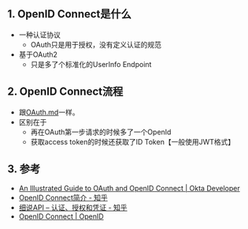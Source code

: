 ## 1. OpenID Connect是什么

- 一种认证协议
    - OAuth只是用于授权，没有定义认证的规范
- 基于OAuth2
    - 只是多了个标准化的UserInfo Endpoint




## 2. OpenID Connect流程
- 跟[OAuth.md](OAuth.md)一样。
- 区别在于
    - 再在OAuth第一步请求的时候多了一个OpenId
    - 获取access token的时候还获取了ID Token【一般使用JWT格式】

## 3. 参考
- [An Illustrated Guide to OAuth and OpenID Connect \| Okta Developer](https://developer.okta.com/blog/2019/10/21/illustrated-guide-to-oauth-and-oidc)
- [OpenID Connect简介 \- 知乎](https://zhuanlan.zhihu.com/p/95064385)
- [细说API – 认证、授权和凭证 \- 知乎](https://zhuanlan.zhihu.com/p/60522006)
- [OpenID Connect \| OpenID](https://openid.net/connect/)
